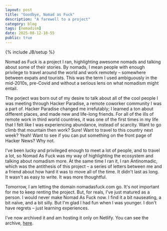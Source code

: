 ```yaml
---
layout: post
title: "Goodbye, Nomad as Fuck"
description: "A farewell to a project"
category: blog
tags: [nomadism]
date: 2025-08-12-18-55
public: true
---
```

{% include JB/setup %}

Nomad as Fuck is a project I ran, highlighting awesome nomads and talking about some of their stories. By nomads, I mean people with enough privilege to travel around the world and work remotely – somewhere between expats and tourists. This was the term I used ambiguously in the mid-2010s, pre-Covid and without a serious lens on what nomadism might entail.

The porject was born out of my desire to talk about all of the cool people I was meeting through Hacker Paradise, a remote coworker community I was a part of. Hacker Paradise changed me irrefutably; I learned a ton about different places, and made new and life-long friends. For all of the ills of remote work in third world countries, it was one of the first times in my life that I felt like I was experiencing abundance, instead of scarcity. Want to go climb that mountain then work? Sure! Want to travel to this country next week? Yeah! Want to see if you can put something on the front page of Hacker News? Why not.

I’ve been lucky and privileged enough to meet a lot of people, and to travel a lot, so Nomad As Fuck was my way of highlighting the ecosystem and talking about nomadism more. At the same time I ran it, I ran Antinomadic, which was the antithesis of this project – a series of letters between me and a friend about how hard it was to move all of the time. It didn't last as long. It wasn't as easy to write. It was more thoughtful.

Tomorrow, I am letting the domain nomadasfuck.com go. It's not important for me to keep renting the project. But, for reals, I've just matured as a person. I would never make Nomad As Fuck now. I find it a bit nauseating, a bit naïve, and a bit silly. But I'm glad I had fun when I was younger. I don't have regrets – just learning experiences. 

I’ve now archived it and am hosting it only on Netlify. You can see the archive, [here](https://nomadasfuck.netlify.app/).